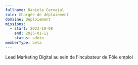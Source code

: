 ```yaml
---
fullname: Daniela Carvajal
role: Chargée de déploiement
domaine: Déploiement
missions:
  - start: 2023-10-08
    end: 2025-01-11
    status: admin
memberType: beta
---
```

Lead Marketing Digital au sein de l'incubateur de Pôle emploi
